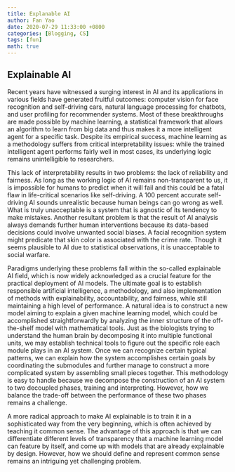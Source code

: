 ```yaml
---
title: Explanable AI
author: Fan Yao
date: 2020-07-29 11:33:00 +0800
categories: [Blogging, CS]
tags: [fun]
math: true
---
```


## Explainable AI

Recent years have witnessed a surging interest in AI and its applications in various fields have generated fruitful outcomes: computer vision for face recognition and self-driving cars, natural language processing for chatbots, and user profiling for recommender systems. Most of these breakthroughs are made possible by machine learning, a statistical framework that allows an algorithm to learn from big data and thus makes it a more intelligent agent for a specific task. Despite its empirical success, machine learning as a methodology suffers from critical interpretability issues: while the trained intelligent agent performs fairly well in most cases, its underlying logic remains unintelligible to researchers.

This lack of interpretability results in two problems: the lack of reliability and fairness. As long as the working logic of AI remains non-transparent to us, it is impossible for humans to predict when it will fail and this could be a fatal flaw in life-critical scenarios like self-driving. A 100 percent accurate self-driving AI sounds unrealistic because human beings can go wrong as well. What is truly unacceptable is a system that is agnostic of its tendency to make mistakes. Another resultant problem is that the result of AI analysis always demands further human interventions because its data-based decisions could involve unwanted social biases. A facial recognition system might predicate that skin color is associated with the crime rate. Though it seems plausible to AI due to statistical observations, it is unacceptable to social warfare.  

Paradigms underlying these problems fall within the so-called explainable AI field, which is now widely acknowledged as a crucial feature for the practical deployment of AI models. The ultimate goal is to establish responsible artificial intelligence, a methodology, and also implementation of methods with explainability, accountability, and fairness, while still maintaining a high level of performance.
A natural idea is to construct a new model aiming to explain a given machine learning model, which could be accomplished straightforwardly by analyzing the inner structure of the off-the-shelf model with mathematical tools. Just as the biologists trying to understand the human brain by decomposing it into multiple functional units, we may establish technical tools to figure out the specific role each module plays in an AI system. Once we can recognize certain typical patterns, we can explain how the system accomplishes certain goals by coordinating the submodules and further manage to construct a more complicated system by assembling small pieces together. 
This methodology is easy to handle because we decompose the construction of an AI system to two decoupled phases, training and interpreting. However, how we balance the trade-off between the performance of these two phases remains a challenge.  

A more radical approach to make AI explainable is to train it in a sophisticated way from the very beginning, which is often achieved by teaching it common sense. The advantage of this approach is that we can differentiate different levels of transparency that a machine learning model can feature by itself, and come up with models that are already explainable by design. However, how we should define and represent common sense remains an intriguing yet challenging problem.

